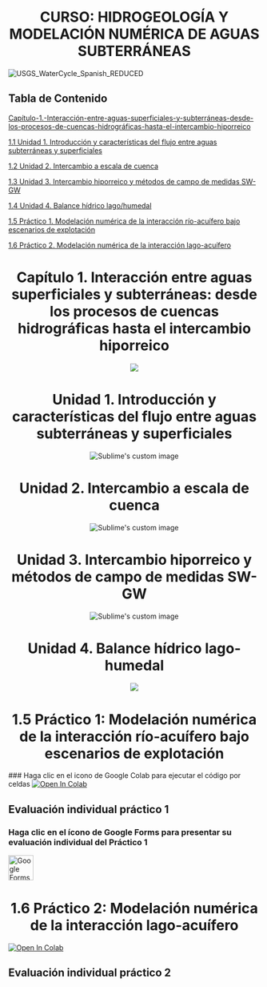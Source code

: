 # <h1 align="center"> CURSO: HIDROGEOLOGÍA Y MODELACIÓN NUMÉRICA DE AGUAS SUBTERRÁNEAS
![USGS_WaterCycle_Spanish_REDUCED](https://github.com/user-attachments/assets/1b0b8215-0c1e-45ac-b7fe-c9c98e4efd90)

## Tabla de Contenido

[Capítulo-1.-Interacción-entre-aguas-superficiales-y-subterráneas-desde-los-procesos-de-cuencas-hidrográficas-hasta-el-intercambio-hiporreico](#capítulo-1-interacción-entre-aguas-superficiales-y-subterráneas-desde-los-procesos-de-cuencas-hidrográficas-hasta-el-intercambio-hiporreico)

  [1.1 Unidad 1. Introducción y características del flujo entre aguas subterráneas y superficiales](#unidad-1-introducción-y-características-del-flujo-entre-aguas-subterráneas-y-superficiales)

  [1.2 Unidad 2. Intercambio a escala de cuenca](#unidad-2-intercambio-a-escala-de-cuenca)

  [1.3 Unidad 3. Intercambio hiporreico y métodos de campo de medidas SW-GW](#unidad-3-intercambio-hiporreico-y-métodos-de-campo-de-medidas-sw-gw)

  [1.4 Unidad 4. Balance hídrico lago/humedal](#unidad-4-balance-hídrico-lago-humedal)

  [1.5 Práctico 1. Modelación numérica de la interacción río-acuífero bajo escenarios de explotación](#15-práctico-1-modelación-numérica-de-la-interacción-río-acuífero-bajo-escenarios-de-explotación)

  [1.6 Práctico 2. Modelación numérica de la interacción lago-acuífero](#16-práctico-2-modelación-numérica-de-la-interacción-lago-acuífero)



<h1 align="center">Capítulo 1. Interacción entre aguas superficiales y subterráneas: desde los procesos de cuencas hidrográficas hasta el intercambio hiporreico</h1>
<p align="center">
  <img src="https://github.com/user-attachments/assets/833c7222-cf2d-45de-8e90-2c246d014131"/>
</p>


<h1 align="center">Unidad 1. Introducción y características del flujo entre aguas subterráneas y superficiales</h1>
<p align="center">
  <img src="https://github.com/user-attachments/assets/a8ec44c6-84e3-4ae0-9703-983494c3ad62" alt="Sublime's custom image"/>
</p>


<h1 align="center">Unidad 2. Intercambio a escala de cuenca</h1>
<p align="center">
  <img src="https://github.com/user-attachments/assets/ef42f854-d267-41be-ac3f-5fa265903462" alt="Sublime's custom image"/>
</p>


<h1 align="center">Unidad 3. Intercambio hiporreico y métodos de campo de medidas SW-GW</h1>
<p align="center">
  <img src="https://github.com/user-attachments/assets/24f90712-7a99-409c-a8d1-40b6c3c03c7c" alt="Sublime's custom image"/>
</p>


<h1 align="center">Unidad 4. Balance hídrico lago-humedal</h1>
<p align="center">
  <img src="https://github.com/user-attachments/assets/8a42ce0c-1aa0-40a2-903d-1b59440d371f"/>
</p>

  
<h1 align="center">1.5 Práctico 1: Modelación numérica de la interacción río-acuífero bajo escenarios de explotación</h1>
### Haga clic en el icono de Google Colab para ejecutar el código por celdas

  <td>
    <a href="https://colab.research.google.com/drive/1R2HwbQCulKm-8FGok0mQM7jbnlz22Ikk?usp=drive_link" target="_parent"><img src="https://colab.research.google.com/assets/colab-badge.svg" alt="Open In Colab"/></a>
  </td>
  <td>

## Evaluación individual práctico 1
### Haga clic en el ícono de Google Forms para presentar su evaluación individual del Práctico 1

  <a href="https://docs.google.com/forms/d/e/1FAIpQLSczVhloMrv4e0k1mNFs6CHfqj3TPMHfe5Xy_43XI0xA5g5eow/viewform?usp=sf_link">
  <img src="https://cdn-icons-png.flaticon.com/512/5968/5968528.png" width="50" height="50" alt="Google Forms">
</a>


<h1 align="center">1.6 Práctico 2: Modelación numérica de la interacción lago-acuífero</h1>
  <td>
    <a href="https://colab.research.google.com/drive/1OaTsTvTREaxyC3WcC_1tDsVIu3_UiihK#scrollTo=dc06dec7" target="_parent"><img src="https://colab.research.google.com/assets/colab-badge.svg" alt="Open In Colab"/></a>
  </td>
  <td>

## Evaluación individual práctico 2



